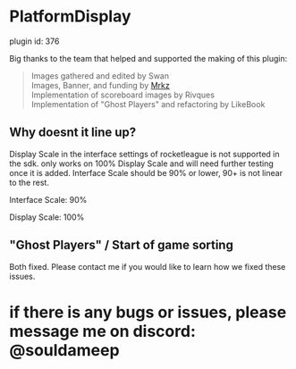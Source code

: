 # PlatformDisplay

plugin id: 376 


Big thanks to the team that helped and supported the making of this plugin:

> Images gathered and edited by Swan \
> Images, Banner, and funding by [Mrkz](https://steamcommunity.com/id/Mrkz96/) \
> Implementation of scoreboard images by Rivques \
> Implementation of "Ghost Players" and refactoring by LikeBook

## Why doesnt it line up?
Display Scale in the interface settings of rocketleague is not supported in the sdk. only works on 100% Display Scale and will need further testing once it is added.
Interface Scale should be 90% or lower, 90+ is not linear to the rest.

Interface Scale: 90%

Display Scale: 100%

## "Ghost Players" / Start of game sorting
Both fixed.
Please contact me if you would like to learn how we fixed these issues.




# if there is any bugs or issues, please message me on discord: @souldameep
